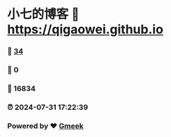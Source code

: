 # 小七的博客 :link: https://qigaowei.github.io 
### :page_facing_up: [34](https://qigaowei.github.io/tag.html) 
### :speech_balloon: 0 
### :hibiscus: 16834 
### :alarm_clock: 2024-07-31 17:22:39 
### Powered by :heart: [Gmeek](https://github.com/Meekdai/Gmeek)
